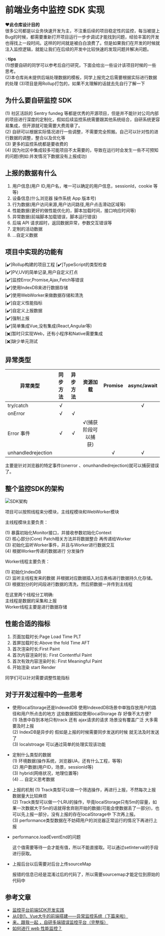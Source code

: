 # 前端业务中监控 SDK 实现

❤️**此仓库设计目的**  
很多公司都是以业务快速开发为主，不注重后续的项目稳定性的监控，每当被提上Bug的时候，都需要重新打开项目运行一步步调试才能找到问题，经验丰富的开发也得找上一段时间。这样的时间就是被白白浪费了。但是如果我们在开发的时候就注入监控逻辑，就能让我们在后续的开发中比较快速的发现问题并解决问题。

💡**tips**  
(1)想要自研的同学可以参考后自行研究，下面会给出一些设计该项目时候的一些思考。  
(2)本仓库尚未提供后端处理数据的模板，同学上报完之后需要根据实际进行数据的处理
(3)项目是用Rollup打包的，如果不太理解的话就去先自行了解一下

## 为什么要自研监控 SDK

(1) 社区活跃的 Sentry fundeg 等都是优秀的开源项目，但是并不能针对公司内部的项目进行深度的定制化，假如后续监控系统需要跟其他系统结合，自研系统更容易集成，但开源就可能需要大费周章了。  
(2) 自研可以根据实际情况进行一些调整，不需要完全照搬。自己可以针对性的进行数据的调整，整合以及优化等  
(3) 更多的监控系统都是要收费的  
(4) 因为社区中集成较多可能项目不太需要的，导致在运行时会发生一些不可预知的问题(例如:并发情况下数据没有上报成功)

## 上报的数据有什么

1. 用户信息(用户 ID,用户名，唯一可以确定的用户信息，sessionId，cookie 等等)
2. 设备信息(什么浏览器 操作系统 App 版本号)
3. 行为数据(用户访问来源,用户访问路径,用户点击滑动区域等)
4. 性能数据(更好的做性能优化的，脚本加载时间，接口响应时间等)
5. 异常数据(前端脚本加载错误，脚本运行错误)
6. 后端 API 请求超时，返回数据异常，参数交互错误等
7. 定制的活动数据
8. ...自定义数据

## 项目中实现的功能有

[✔️]Rollup构建的项目工程
[✔️]TypeScript的类型检查  
[✔️]PV,UV的简单记录,用户自定义打点  
[✔️]监控Error,Promise,Ajax,Fetch等错误  
[✔️]使用IndexDB来进行数据存储  
[✔️]使用WebWorker来做数据存储和清洗   
[✔️]自定义性能指标  
[✔️]自定义上报数据    
[✔️]强制上报  
[✔️]简单集成Vue,没有集成(React,Angular等)  
[✖️]暂时只实现Web，还有小程序和Native需要集成  
[✖️]缺少单元测试

## 异常类型

| 异常类型           | 同步方法 | 异步方法 |      资源加载       | Promise | async/await |
| ------------------ | :------: | :------: | :-----------------: | :-----: | :---------: |
| try/catch          |    √     |          |                     |         |      √      |
| onError            |    √     |    √     |                     |         |
| Error 事件         |    √     |    √     | √(捕获阶段可以捕获) |         |
| unhandledrejection |          |          |                     |    √    |      √      |

主要是针对浏览器的特定事件(onerror 、onunhandledrejection)就可以捕获错误了。

## 整个监控SDK的架构

![SDK架构](http://106.52.104.134:3000/github_images/MonitorSDK.png)

项目可以按照线程来分模块，主线程模块和WebWorker模块  

主线程模块主要负责：  

(1) 暴露初始化Monitor接口，并接收参数初始化Context  
(2) 核心部分(Core) Patch相关方法并将数据整合 再传递给Worker  
(3) 初始化监听Worker事件，并且与Worker进行数据交互  
(4) 根据Worker传递的数据进行 分发操作  

Worker线程主要负责：  

(1) 初始化IndexDB  
(2) 监听主线程发来的数据 并根据对应数据插入对应表格进行数据持久化存储。  
(3) 根据划分的时间段进行数据的清洗，然后把数据一并传到主线程  

在这里两个线程分工明确:  
主线程是数据的采集和上报  
Worker线程主要是进行数据存储
 
## 性能合适的指标

1. 页面加载时长:Page Load Time PLT
2. 首屏加载时长:Above the fold Time AFT
3. 首次渲染时长:First Paint
4. 首次内容渲染时长: First Contentful Paint
5. 首次有效内容渲染时长: First Meaningful Paint
6. 开始渲染 start Render

同学们可以针对需要调整性能指标

## 对于开发过程中的一些思考

- 使用localStorage还是IndexedDB
  使用IndexedDB场景中单独存放用户的路径和用户所点击的地方 这些数据假如使用localStorage 存 好像不太方便?  
  (1) 场景中存到本地只有track 还有 ajax请求的请求 场景没有覆盖广泛 大多需要及时上报  
  (2) IndexDB是异步的 假如是上报的时候需要同步发送的时候 就无法及时发送了  
  (3) localstroage 可以通过简单的处理实现该功能

- 定制什么类型的数据  
  (1) 环境数据(操作系统，浏览器UA，还有什么工程，等等)  
  (2) 用户数据(用户ID，场景，sessionId等)  
  (3) hybrid(网络状况，地理位置等)  
  (4) ... 自定义思考数据

- 上报的机制
  (1) Track类型可以做一个筛选操作，再进行上报，不然每次上报数据量大比较麻烦  
  (2) Track类型可以做一个LRU的操作，毕竟localStorage只有5m的容量，如果一次数据大于5m的话就得舍弃刚开始的数据(可能会使数据丢了一部分)，也可以先上报一部分，没有上报的存在localStorage中 下次再上报。  
  (3) performance类型数据在不妨碍用户的浏览器正常运行的情况下再进行上报

- performance.loadEventEnd的问题
  
  这个值需要等待一会才能有值，所以不能直接取。可以通过setInterval的手段进行获取。

- 上报后台以后需要对后台上传sourceMap
  
  报错的信息已经是混淆过后的代码了，所以需要sourcemap才能定位到原始的代码中

## 参考文章

- [监控平台前端SDK开发实践](https://tech.meituan.com/2017/09/07/hunt-sdk-practice.html)
- [从0到1，Vue大牛的前端搭建——异常监控系统（下篇来啦）](https://zhuanlan.zhihu.com/p/144041346)
- [来，跟我一起 ，自研多端错误监控平台（完整版）](https://juejin.im/post/5ec5dba8f265da76e81a2455)
- [如何进行 web 性能监控？](http://www.alloyteam.com/2020/01/14184/#prettyPhoto)